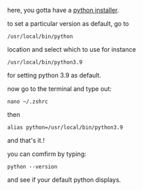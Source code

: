 here, you gotta have a [python installer](https://www.python.org/downloads/).

to set a particular version as default, go to 

``/usr/local/bin/python``

location and select which to use for instance

``/usr/local/bin/python3.9`` 

for setting python 3.9 as default.

now go to the terminal and type out:

``nano ~/.zshrc``

then 

``alias python=/usr/local/bin/python3.9``

and that's it.!

you can comfirm by typing:

``python --version``

and see if your default python displays.

